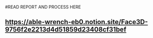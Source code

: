 #READ REPORT AND PROCESS HERE

## https://able-wrench-eb0.notion.site/Face3D-9756f2e2213d4d51859d23408cf31bef
